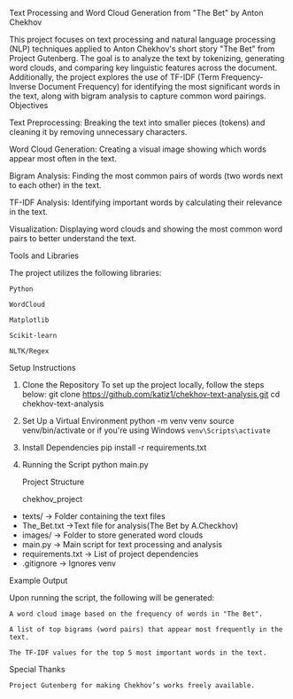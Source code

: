 Text Processing and Word Cloud Generation from "The Bet" by Anton Chekhov




This project focuses on text processing and natural language processing (NLP) techniques applied to Anton Chekhov's short story "The Bet" from Project Gutenberg. The goal is to analyze the text by tokenizing, generating word clouds, and comparing key linguistic features across the document. Additionally, the project explores the use of TF-IDF (Term Frequency-Inverse Document Frequency) for identifying the most significant words in the text, along with bigram analysis to capture common word pairings.
Objectives

Text Preprocessing: Breaking the text into smaller pieces (tokens) and cleaning it by removing unnecessary characters.

Word Cloud Generation: Creating a visual image showing which words appear most often in the text.

Bigram Analysis: Finding the most common pairs of words (two words next to each other) in the text.

TF-IDF Analysis: Identifying important words by calculating their relevance in the text.

Visualization: Displaying word clouds and showing the most common word pairs to better understand the text.


Tools and Libraries

The project utilizes the following libraries:

    Python

    WordCloud

    Matplotlib

    Scikit-learn

    NLTK/Regex

Setup Instructions

1. Clone the Repository
To set up the project locally, follow the steps below:
git clone https://github.com/katiz1/chekhov-text-analysis.git
cd chekhov-text-analysis

2. Set Up a Virtual Environment
python -m venv venv
source venv/bin/activate or if you're using Windows `venv\Scripts\activate`

3. Install Dependencies
pip install -r requirements.txt

4. Running the Script
   python main.py

   Project Structure

   chekhov_project
- texts/                -> Folder containing the text files
- The_Bet.txt           ->Text file for analysis(The Bet by A.Checkhov)
- images/               -> Folder to store generated word clouds
- main.py               -> Main script for text processing and analysis
- requirements.txt      -> List of project dependencies
- .gitignore            -> Ignores venv

Example Output

Upon running the script, the following will be generated:

    A word cloud image based on the frequency of words in "The Bet".

    A list of top bigrams (word pairs) that appear most frequently in the text.

    The TF-IDF values for the top 5 most important words in the text.

Special Thanks

    Project Gutenberg for making Chekhov’s works freely available.











